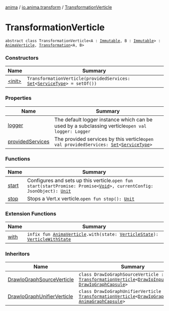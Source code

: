 [anima](../../index.md) / [io.anima.transform](../index.md) / [TransformationVerticle](./index.md)

# TransformationVerticle

`abstract class TransformationVerticle<A : `[`Immutable`](../-immutable/index.md)`, B : `[`Immutable`](../-immutable/index.md)`> : `[`AnimaVerticle`](../../io.anima/-anima-verticle/index.md)`, `[`Transformation`](../-transformation/index.md)`<A, B>`

### Constructors

| Name | Summary |
|---|---|
| [&lt;init&gt;](-init-.md) | `TransformationVerticle(providedServices: `[`Set`](https://kotlinlang.org/api/latest/jvm/stdlib/kotlin.collections/-set/index.html)`<`[`ServiceType`](../../io.anima/-service-type/index.md)`> = setOf())` |

### Properties

| Name | Summary |
|---|---|
| [logger](logger.md) | The default logger instance which can be used by a subclassing verticle`open val logger: Logger` |
| [providedServices](provided-services.md) | The provided services by this verticle`open val providedServices: `[`Set`](https://kotlinlang.org/api/latest/jvm/stdlib/kotlin.collections/-set/index.html)`<`[`ServiceType`](../../io.anima/-service-type/index.md)`>` |

### Functions

| Name | Summary |
|---|---|
| [start](start.md) | Configures and sets up this verticle.`open fun start(startPromise: Promise<`[`Void`](https://docs.oracle.com/javase/6/docs/api/java/lang/Void.html)`>, currentConfig: JsonObject): `[`Unit`](https://kotlinlang.org/api/latest/jvm/stdlib/kotlin/-unit/index.html) |
| [stop](stop.md) | Stops a Vert.x verticle.`open fun stop(): `[`Unit`](https://kotlinlang.org/api/latest/jvm/stdlib/kotlin/-unit/index.html) |

### Extension Functions

| Name | Summary |
|---|---|
| [with](../../io.anima/with.md) | `infix fun `[`AnimaVerticle`](../../io.anima/-anima-verticle/index.md)`.with(state: `[`VerticleState`](../../io.anima/-verticle-state/index.md)`): `[`VerticleWithState`](../../io.anima/-verticle-with-state/index.md) |

### Inheritors

| Name | Summary |
|---|---|
| [DrawIoGraphSourceVerticle](../-draw-io-graph-source-verticle/index.md) | `class DrawIoGraphSourceVerticle : `[`TransformationVerticle`](./index.md)`<`[`DrawIoInput`](../-draw-io-input/index.md)`, `[`DrawIoGraphCapsule`](../-draw-io-graph-capsule/index.md)`>` |
| [DrawIoGraphUnifierVerticle](../-draw-io-graph-unifier-verticle/index.md) | `class DrawIoGraphUnifierVerticle : `[`TransformationVerticle`](./index.md)`<`[`DrawIoGraphCapsule`](../-draw-io-graph-capsule/index.md)`, `[`AnimaGraphCapsule`](../-anima-graph-capsule/index.md)`>` |
